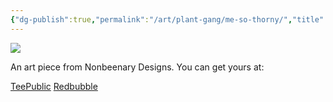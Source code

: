 ```yaml
---
{"dg-publish":true,"permalink":"/art/plant-gang/me-so-thorny/","title":"Me So Thorny","tags":["Art","Plants and Garden"]}
---
```



![](https://baserow-media.ams3.digitaloceanspaces.com/user_files/ZQnbWRBsB1fLybXEgUcOZWMrww3kuVUx_bfc3247c98413ece73c57ea9b52c6068751df464ef683ca3229b251b51d38355.jpg)

An art piece from Nonbeenary Designs. You can get yours at:

[TeePublic](https://www.teepublic.com/t-shirt/50950044-me-so-thorny?store_id=258912)
[Redbubble](https://www.redbubble.com/shop/ap/152700005?ref=studio-promote)
